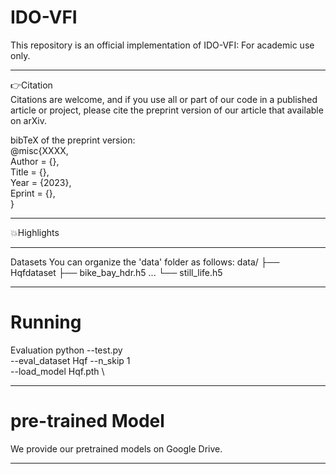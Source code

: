 # IDO-VFI
This repository is an official implementation of IDO-VFI:
For academic use only.
****
👉Citation   
Citations are welcome, and if you use all or part of our code in a published article or project, please cite the preprint version of our article that available on arXiv.

bibTeX of the preprint version:  
@misc{XXXX,  
Author = {},  
Title = {},  
Year = {2023},  
Eprint = {},  
}  
****
💥Highlights
****
Datasets
You can organize the 'data' folder as follows:
data/
  ├── Hqfdataset
       ├── bike_bay_hdr.h5
       ...
       └── still_life.h5
****
# Running
Evaluation
python --test.py \
--eval_dataset Hqf
--n_skip 1  \
--load_model Hqf.pth \
****
# pre-trained Model
We provide our pretrained models on Google Drive.
****


